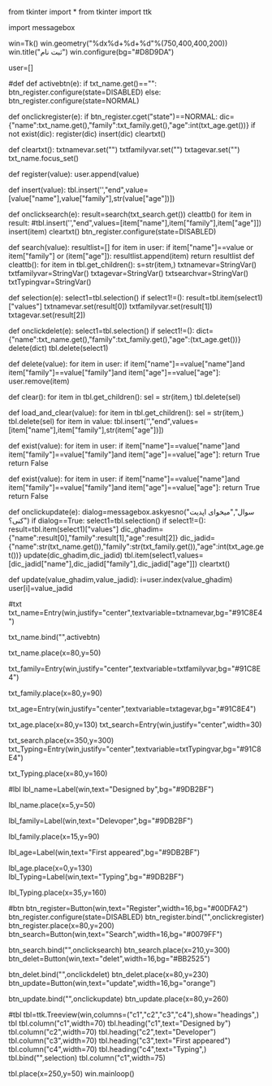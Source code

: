 from tkinter import *
from tkinter  import  ttk

import messagebox

win=Tk()
win.geometry("%dx%d+%d+%d"%(750,400,400,200))
win.title("ثبت نام")
win.configure(bg="#D8D9DA")

user=[]

#def
def activebtn(e):
    if txt_name.get()=="":
        btn_register.configure(state=DISABLED)
    else:
        btn_register.configure(state=NORMAL)

def onclickregister(e):
    if btn_register.cget("state")==NORMAL:
        dic={"name":txt_name.get(),"family":txt_family.get(),"age":int(txt_age.get())}
        if not exist(dic):
            register(dic)
            insert(dic)
            cleartxt()


def cleartxt():
        txtnamevar.set("")
        txtfamilyvar.set("")
        txtagevar.set("")
        txt_name.focus_set()

def register(value):
    user.append(value)



def insert(value):
        tbl.insert('',"end",value=[value["name"],value["family"],str(value["age"])])


def onclicksearch(e):
    result=search(txt_search.get())
    cleattb()
    for item in result:
        #tbl.insert('',"end",values=[item["name"],item["family"],item["age"]])
        insert(item)
        cleartxt()
        btn_register.configure(state=DISABLED)


def search(value):
    resultlist=[]
    for item in user:
        if item["name"]==value or item["family"] or (item["age"]):
            resultlist.append(item)
    return  resultlist
def cleattb():
    for item in tbl.get_children():
        s=str(item,)
txtnamevar=StringVar()
txtfamilyvar=StringVar()
txtagevar=StringVar()
txtsearchvar=StringVar()
txtTypingvar=StringVar()

def selection(e):
    select1=tbl.selection()
    if select1!=():
        result=tbl.item(select1)["values"]
        txtnamevar.set(result[0])
        txtfamilyvar.set(result[1])
        txtagevar.set(result[2])

def onclickdelet(e):
    select1=tbl.selection()
    if select1!=():
        dict={"name":txt_name.get(),"family":txt_family.get(),"age":(txt_age.get())}
        delete(dict)
        tbl.delete(select1)

def delete(value):
    for item in user:
        if item["name"]==value["name"]and item["family"]==value["family"]and item["age"]==value["age"]:
            user.remove(item)

def clear():
    for item in tbl.get_children():
        sel = str(item,)
        tbl.delete(sel)


def load_and_clear(value):
    for item in tbl.get_children():
        sel = str(item,)
        tbl.delete(sel)
    for item in value:
        tbl.insert('',"end",values=[item["name"],item["family"],str(item["age"])])

def exist(value):
    for item in user:
        if item["name"]==value["name"]and item["family"]==value["family"]and item["age"]==value["age"]:
            return True
        return False

def exist(value):
    for item in user:
        if item["name"]==value["name"]and item["family"]==value["family"]and item["age"]==value["age"]:
            return True
        return False

def onclickupdate(e):
    dialog=messagebox.askyesno("سوال","میخوای اپدیت کنی؟")
    if dialog==True:
        select1=tbl.selection()
        if select1!=():
            result=tbl.item(select1)["values"]
            dic_ghadim={"name":result[0],"family":result[1],"age":result[2]}
            dic_jadid={"name":str(txt_name.get()),"family":str(txt_family.get()),"age":int(txt_age.get())}
            update(dic_ghadim,dic_jadid)
            tbl.item(select1,values=[dic_jadid["name"],dic_jadid["family"],dic_jadid["age"]])
            cleartxt()

def update(value_ghadim,value_jadid):
    i=user.index(value_ghadim)
    user[i]=value_jadid

#txt
txt_name=Entry(win,justify="center",textvariable=txtnamevar,bg="#91C8E4")

txt_name.bind("<KeyRelease>",activebtn)


txt_name.place(x=80,y=50)


txt_family=Entry(win,justify="center",textvariable=txtfamilyvar,bg="#91C8E4")




txt_family.place(x=80,y=90)

txt_age=Entry(win,justify="center",textvariable=txtagevar,bg="#91C8E4")



txt_age.place(x=80,y=130)
txt_search=Entry(win,justify="center",width=30)




txt_search.place(x=350,y=300)
txt_Typing=Entry(win,justify="center",textvariable=txtTypingvar,bg="#91C8E4")




txt_Typing.place(x=80,y=160)


#lbl
lbl_name=Label(win,text="Designed by",bg="#9DB2BF")


lbl_name.place(x=5,y=50)


lbl_family=Label(win,text="Delevoper",bg="#9DB2BF")


lbl_family.place(x=15,y=90)

lbl_age=Label(win,text="First appeared",bg="#9DB2BF")


lbl_age.place(x=0,y=130)
lbl_Typing=Label(win,text="Typing",bg="#9DB2BF")


lbl_Typing.place(x=35,y=160)



#btn
btn_register=Button(win,text="Register",width=16,bg="#00DFA2")
btn_register.configure(state=DISABLED)
btn_register.bind("<Button-1>",onclickregister)
btn_register.place(x=80,y=200)
btn_search=Button(win,text="Search",width=16,bg="#0079FF")

btn_search.bind("<Button-1>",onclicksearch)
btn_search.place(x=210,y=300)
btn_delet=Button(win,text="delet",width=16,bg="#BB2525")

btn_delet.bind("<Button-1>",onclickdelet)
btn_delet.place(x=80,y=230)
btn_update=Button(win,text="update",width=16,bg="orange")

btn_update.bind("<Button-1>",onclickupdate)
btn_update.place(x=80,y=260)

#tbl
tbl=ttk.Treeview(win,columns=("c1","c2","c3","c4"),show="headings",)
tbl
tbl.column("c1",width=70)
tbl.heading("c1",text="Designed by")
tbl.column("c2",width=70)
tbl.heading("c2",text="Developer")
tbl.column("c3",width=70)
tbl.heading("c3",text="First appeared")
tbl.column("c4",width=70)
tbl.heading("c4",text="Typing",)
tbl.bind("<Button-1>",selection)
tbl.column("c1",width=75)


tbl.place(x=250,y=50)
win.mainloop()
